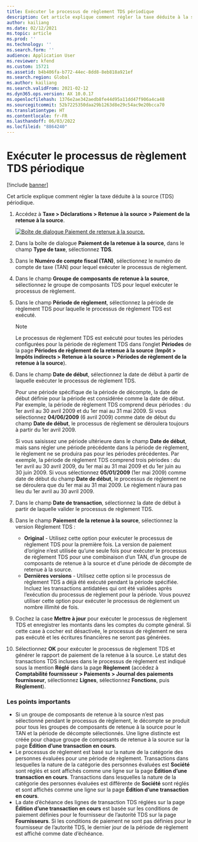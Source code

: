 ```yaml
---
title: Exécuter le processus de règlement TDS périodique
description: Cet article explique comment régler la taxe déduite à la source (TDS) périodique.
author: kailiang
ms.date: 02/12/2021
ms.topic: article
ms.prod: ''
ms.technology: ''
ms.search.form: ''
audience: Application User
ms.reviewer: kfend
ms.custom: 15721
ms.assetid: b4b406fa-b772-44ec-8dd8-8eb818a921ef
ms.search.region: Global
ms.author: kailiang
ms.search.validFrom: 2021-02-12
ms.dyn365.ops.version: AX 10.0.17
ms.openlocfilehash: 1376e2ae342aedb8fe44d95a11dd47f906a4ca48
ms.sourcegitcommit: 52b7225350daa29b1263d8e29c54ac9e20bcca70
ms.translationtype: HT
ms.contentlocale: fr-FR
ms.lasthandoff: 06/03/2022
ms.locfileid: "8864240"
---
```

# <a name="run-the-periodic-tds-settlement-process"></a>Exécuter le processus de règlement TDS périodique

[!include [banner](../includes/banner.md)]

Cet article explique comment régler la taxe déduite à la source (TDS) périodique.

1. Accédez à **Taxe \> Déclarations \> Retenue à la source \> Paiement de la retenue à la source**.

    [![Boîte de dialogue Paiement de retenue à la source.](./media/apac-ind-TDS-47.png)](./media/apac-ind-TDS-47.png)

2. Dans la boîte de dialogue **Paiement de la retenue à la source**, dans le champ **Type de taxe**, sélectionnez **TDS**.
3. Dans le **Numéro de compte fiscal (TAN)**, sélectionnez le numéro de compte de taxe (TAN) pour lequel exécuter le processus de règlement.
4. Dans le champ **Groupe de composants de retenue à la source**, sélectionnez le groupe de composants TDS pour lequel exécuter le processus de règlement.
5. Dans le champ **Période de règlement**, sélectionnez la période de règlement TDS pour laquelle le processus de règlement TDS est exécuté.

    > [!NOTE]
    > Le processus de règlement TDS est exécuté pour toutes les périodes configurées pour la période de règlement TDS dans l’onglet **Périodes** de la page **Périodes de règlement de la retenue à la source** (**Impôt \> Impôts indirects \> Retenue à la source \> Périodes de règlement de la retenue à la source**).

6. Dans le champ **Date de début**, sélectionnez la date de début à partir de laquelle exécuter le processus de règlement TDS.

    Pour une période spécifique de la période de décompte, la date de début définie pour la période est considérée comme la date de début. Par exemple, la période de règlement TDS comprend deux périodes : du 1er avril au 30 avril 2009 et du 1er mai au 31 mai 2009. Si vous sélectionnez **04/06/2009** (6 avril 2009) comme date de début du champ **Date de début**, le processus de règlement se déroulera toujours à partir du 1er avril 2009.

    Si vous saisissez une période ultérieure dans le champ **Date de début**, mais sans régler une période précédente dans la période de règlement, le règlement ne se produira pas pour les périodes précédentes. Par exemple, la période de règlement TDS comprend trois périodes : du 1er avril au 30 avril 2009, du 1er mai au 31 mai 2009 et du 1er juin au 30 juin 2009. Si vous sélectionnez **05/01/2009** (1er mai 2009) comme date de début du champ **Date de début**, le processus de règlement ne se déroulera que du 1er mai au 31 mai 2009. Le règlement n’aura pas lieu du 1er avril au 30 avril 2009.

7. Dans le champ **Date de transaction**, sélectionnez la date de début à partir de laquelle valider le processus de règlement TDS.
8. Dans le champ **Paiement de la retenue à la source**, sélectionnez la version Règlement TDS :

     - **Original** - Utilisez cette option pour exécuter le processus de règlement TDS pour la première fois. La version de paiement d’origine n’est utilisée qu’une seule fois pour exécuter le processus de règlement TDS pour une combinaison d’un TAN, d’un groupe de composants de retenue à la source et d’une période de décompte de retenue à la source.
    - **Dernières versions** - Utilisez cette option si le processus de règlement TDS a déjà été exécuté pendant la période spécifiée. Incluez les transactions antidatées qui ont été validées après l’exécution du processus de règlement pour la période. Vous pouvez utiliser cette option pour exécuter le processus de règlement un nombre illimité de fois.

9. Cochez la case **Mettre à jour** pour exécuter le processus de règlement TDS et enregistrer les montants dans les comptes du compte général. Si cette case à cocher est désactivée, le processus de règlement ne sera pas exécuté et les écritures financières ne seront pas générées.
10. Sélectionnez **OK** pour exécuter le processus de règlement TDS et générer le rapport de paiement de la retenue à la source. Le statut des transactions TDS incluses dans le processus de règlement est indiqué sous la mention **Réglé** dans la page **Règlement** (accédez à **Comptabilité fournisseur \> Paiements \> Journal des paiements fournisseur**, sélectionnez **Lignes**, sélectionnez **Fonctions**, puis **Règlement**).

### <a name="important-points"></a>Les points importants

- Si un groupe de composants de retenue à la source n’est pas sélectionné pendant le processus de règlement, le décompte se produit pour tous les groupes de composants de retenue à la source pour le TAN et la période de décompte sélectionnés. Une ligne distincte est créée pour chaque groupe de composants de retenue à la source sur la page **Édition d’une transaction en cours**.
- Le processus de règlement est basé sur la nature de la catégorie des personnes évaluées pour une période de règlement. Transactions dans lesquelles la nature de la catégorie des personnes évaluées est **Société** sont réglés et sont affichés comme une ligne sur la page **Édition d’une transaction en cours**. Transactions dans lesquelles la nature de la catégorie des personnes évaluées est différente de **Société** sont réglés et sont affichés comme une ligne sur la page **Édition d’une transaction en cours**.
- La date d’échéance des lignes de transaction TDS réglées sur la page **Édition d’une transaction en cours** est basée sur les conditions de paiement définies pour le fournisseur de l’autorité TDS sur la page **Fournisseurs**. Si les conditions de paiement ne sont pas définies pour le fournisseur de l’autorité TDS, le dernier jour de la période de règlement est affiché comme date d’échéance.
